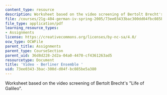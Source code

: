 ```yaml
---
content_type: resource
description: Worksheet based on the video screening of Bertolt Brecht's "Life of Galileo".
file: /courses/21g-404-german-iv-spring-2005/73ee03433bac300dd04fbc085be5a380_MIT21G_404S05_videoberline.pdf
file_type: application/pdf
learning_resource_types:
- Assignments
license: https://creativecommons.org/licenses/by-nc-sa/4.0/
ocw_type: OCWFile
parent_title: Assignments
parent_type: CourseSection
parent_uid: 36d8d228-2d2a-04a0-4470-cf4361263ad5
resourcetype: Document
title: 'Video - Berliner Ensemble '
uid: 73ee0343-3bac-300d-d04f-bc085be5a380
---
```

Worksheet based on the video screening of Bertolt Brecht's "Life of Galileo".